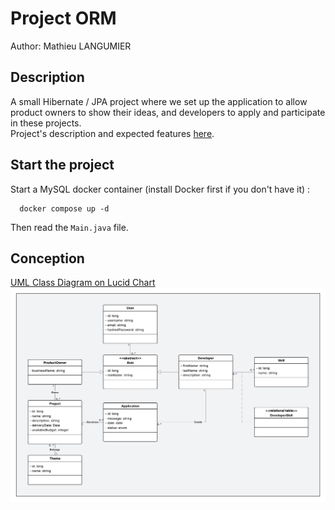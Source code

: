 # Project ORM

Author: Mathieu LANGUMIER

## Description

A small Hibernate / JPA project where we set up the application to allow product owners to show their ideas, and developers to apply and participate in these projects.  
Project's description and expected features [here](https://gitlab.com/jeandemel-formations/hb-cda-2025/projets/projet-orm).

## Start the project

Start a MySQL docker container (install Docker first if you don't have it) : 
```shell
  docker compose up -d
```

Then read the `Main.java` file. 

## Conception

[UML Class Diagram on Lucid Chart](https://lucid.app/lucidchart/1a1f7d1a-0577-4b70-a9d6-a9bb018146b1/edit?invitationId=inv_c1c8775b-76a6-4499-bb4e-a7076c3b8f52)
![UML Schema of the class diagram](./assets/uml_class_diagram.png)
